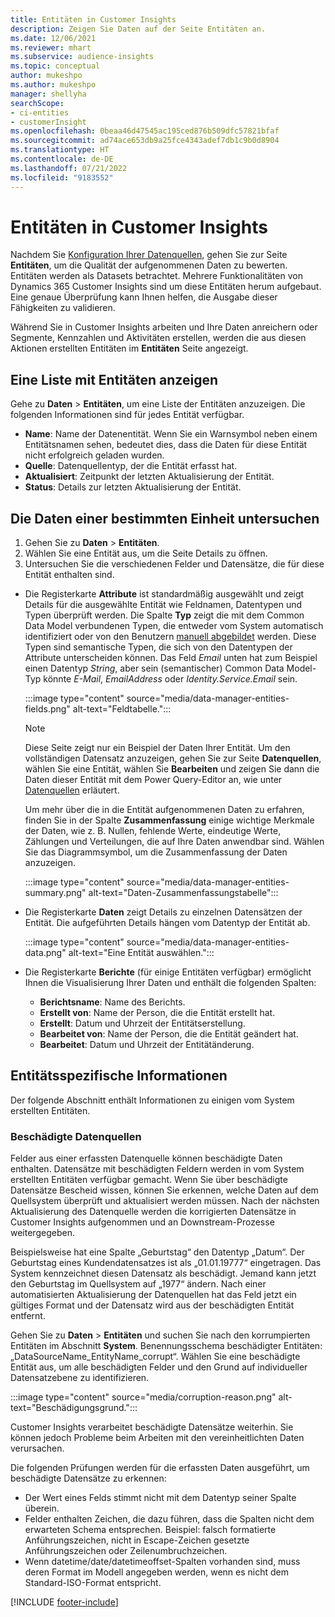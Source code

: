 ```yaml
---
title: Entitäten in Customer Insights
description: Zeigen Sie Daten auf der Seite Entitäten an.
ms.date: 12/06/2021
ms.reviewer: mhart
ms.subservice: audience-insights
ms.topic: conceptual
author: mukeshpo
ms.author: mukeshpo
manager: shellyha
searchScope:
- ci-entities
- customerInsight
ms.openlocfilehash: 0beaa46d47545ac195ced876b509dfc57821bfaf
ms.sourcegitcommit: ad74ace653db9a25fce4343adef7db1c9b0d8904
ms.translationtype: HT
ms.contentlocale: de-DE
ms.lasthandoff: 07/21/2022
ms.locfileid: "9183552"
---
```

# <a name="entities-in-customer-insights"></a>Entitäten in Customer Insights

Nachdem Sie [Konfiguration Ihrer Datenquellen](data-sources.md), gehen Sie zur Seite **Entitäten**, um die Qualität der aufgenommenen Daten zu bewerten. Entitäten werden als Datasets betrachtet. Mehrere Funktionalitäten von Dynamics 365 Customer Insights sind um diese Entitäten herum aufgebaut. Eine genaue Überprüfung kann Ihnen helfen, die Ausgabe dieser Fähigkeiten zu validieren.

Während Sie in Customer Insights arbeiten und Ihre Daten anreichern oder Segmente, Kennzahlen und Aktivitäten erstellen, werden die aus diesen Aktionen erstellten Entitäten im **Entitäten** Seite angezeigt.

## <a name="view-a-list-of-entities"></a>Eine Liste mit Entitäten anzeigen

Gehe zu **Daten** > **Entitäten**, um eine Liste der Entitäten anzuzeigen. Die folgenden Informationen sind für jedes Entität verfügbar.

- **Name**: Name der Datenentität. Wenn Sie ein Warnsymbol neben einem Entitätsnamen sehen, bedeutet dies, dass die Daten für diese Entität nicht erfolgreich geladen wurden.
- **Quelle**: Datenquellentyp, der die Entität erfasst hat.
- **Aktualisiert**: Zeitpunkt der letzten Aktualisierung der Entität.
- **Status**: Details zur letzten Aktualisierung der Entität.

## <a name="explore-a-specific-entitys-data"></a>Die Daten einer bestimmten Einheit untersuchen

1. Gehen Sie zu **Daten** > **Entitäten**.
1. Wählen Sie eine Entität aus, um die Seite Details zu öffnen.  
1. Untersuchen Sie die verschiedenen Felder und Datensätze, die für diese Entität enthalten sind.

- Die Registerkarte **Attribute** ist standardmäßig ausgewählt und zeigt Details für die ausgewählte Entität wie Feldnamen, Datentypen und Typen überprüft werden. Die Spalte **Typ** zeigt die mit dem Common Data Model verbundenen Typen, die entweder vom System automatisch identifiziert oder von den Benutzern [manuell abgebildet](map-entities.md) werden. Diese Typen sind semantische Typen, die sich von den Datentypen der Attribute unterscheiden können. Das Feld *Email* unten hat zum Beispiel einen Datentyp *String*, aber sein (semantischer) Common Data Model-Typ könnte *E-Mail*, *EmailAddress* oder *Identity.Service.Email* sein.

   :::image type="content" source="media/data-manager-entities-fields.png" alt-text="Feldtabelle.":::

   > [!NOTE]
   > Diese Seite zeigt nur ein Beispiel der Daten Ihrer Entität. Um den vollständigen Datensatz anzuzeigen, gehen Sie zur Seite **Datenquellen**, wählen Sie eine Entität, wählen Sie **Bearbeiten** und zeigen Sie dann die Daten dieser Entität mit dem Power Query-Editor an, wie unter [Datenquellen](data-sources.md) erläutert.

   Um mehr über die in die Entität aufgenommenen Daten zu erfahren, finden Sie in der Spalte **Zusammenfassung** einige wichtige Merkmale der Daten, wie z. B. Nullen, fehlende Werte, eindeutige Werte, Zählungen und Verteilungen, die auf Ihre Daten anwendbar sind. Wählen Sie das Diagrammsymbol, um die Zusammenfassung der Daten anzuzeigen.

   :::image type="content" source="media/data-manager-entities-summary.png" alt-text="Daten-Zusammenfassungstabelle":::

- Die Registerkarte **Daten** zeigt Details zu einzelnen Datensätzen der Entität. Die aufgeführten Details hängen vom Datentyp der Entität ab.

   :::image type="content" source="media/data-manager-entities-data.png" alt-text="Eine Entität auswählen.":::

- Die Registerkarte **Berichte** (für einige Entitäten verfügbar) ermöglicht Ihnen die Visualisierung Ihrer Daten und enthält die folgenden Spalten:

  - **Berichtsname**: Name des Berichts.
  - **Erstellt von**: Name der Person, die die Entität erstellt hat.
  - **Erstellt**: Datum und Uhrzeit der Entitätserstellung.
  - **Bearbeitet von**: Name der Person, die die Entität geändert hat.
  - **Bearbeitet**: Datum und Uhrzeit der Entitätänderung.

## <a name="entity-specific-information"></a>Entitätsspezifische Informationen

Der folgende Abschnitt enthält Informationen zu einigen vom System erstellten Entitäten.

### <a name="corrupted-data-sources"></a>Beschädigte Datenquellen

Felder aus einer erfassten Datenquelle können beschädigte Daten enthalten. Datensätze mit beschädigten Feldern werden in vom System erstellten Entitäten verfügbar gemacht. Wenn Sie über beschädigte Datensätze Bescheid wissen, können Sie erkennen, welche Daten auf dem Quellsystem überprüft und aktualisiert werden müssen. Nach der nächsten Aktualisierung des Datenquelle werden die korrigierten Datensätze in Customer Insights aufgenommen und an Downstream-Prozesse weitergegeben. 

Beispielsweise hat eine Spalte „Geburtstag“ den Datentyp „Datum“. Der Geburtstag eines Kundendatensatzes ist als „01.01.19777“ eingetragen. Das System kennzeichnet diesen Datensatz als beschädigt. Jemand kann jetzt den Geburtstag im Quellsystem auf „1977“ ändern. Nach einer automatisierten Aktualisierung der Datenquellen hat das Feld jetzt ein gültiges Format und der Datensatz wird aus der beschädigten Entität entfernt.

Gehen Sie zu **Daten** > **Entitäten** und suchen Sie nach den korrumpierten Entitäten im Abschnitt **System**. Benennungsschema beschädigter Entitäten: „DataSourceName_EntityName_corrupt“. Wählen Sie eine beschädigte Entität aus, um alle beschädigten Felder und den Grund auf individueller Datensatzebene zu identifizieren.

   :::image type="content" source="media/corruption-reason.png" alt-text="Beschädigungsgrund.":::

Customer Insights verarbeitet beschädigte Datensätze weiterhin. Sie können jedoch Probleme beim Arbeiten mit den vereinheitlichten Daten verursachen.

Die folgenden Prüfungen werden für die erfassten Daten ausgeführt, um beschädigte Datensätze zu erkennen:

- Der Wert eines Felds stimmt nicht mit dem Datentyp seiner Spalte überein.
- Felder enthalten Zeichen, die dazu führen, dass die Spalten nicht dem erwarteten Schema entsprechen. Beispiel: falsch formatierte Anführungszeichen, nicht in Escape-Zeichen gesetzte Anführungszeichen oder Zeilenumbruchzeichen.
- Wenn datetime/date/datetimeoffset-Spalten vorhanden sind, muss deren Format im Modell angegeben werden, wenn es nicht dem Standard-ISO-Format entspricht.

[!INCLUDE [footer-include](includes/footer-banner.md)]
